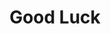 --- 
title: "Good Luck"
publishdate: "2019-9-5T16:48:46+02:00"
src: "https://365manga.net/manga/good-luck"
image: "https://data.365manga.net/images/thumbnails/1998-good-luck.jpg"
description: "Shi-Hyeon is a girl who has nothing but bad luck - at least, that's what everyone believes. In some ways, Shi-Hyeon herself believes this and tries to stay away from the people she loves the most. As a result, she has developed an outer shell, making her look tough and indifferent even with the constantly bullying. But when she transfers to a different high school, a fresh start brings unfamiliar…"
---